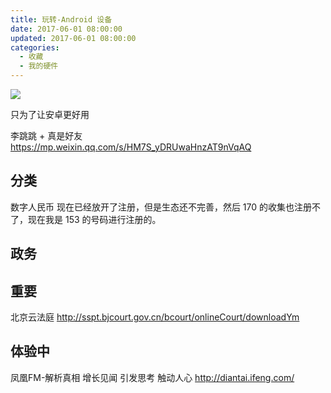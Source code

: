 ```yaml
---
title: 玩转-Android 设备
date: 2017-06-01 08:00:00
updated: 2017-06-01 08:00:00
categories:
  - 收藏
  - 我的硬件
---
```


![](/images/收藏-我的硬件/玩转-Android-设备/1662509-3b1988671c31fc11.png)

只为了让安卓更好用

李跳跳 + 真是好友
<https://mp.weixin.qq.com/s/HM7S_yDRUwaHnzAT9nVqAQ>

## 分类

数字人民币
现在已经放开了注册，但是生态还不完善，然后 170 的收集也注册不了，现在我是 153 的号码进行注册的。

## 政务

## 重要

北京云法庭
<http://sspt.bjcourt.gov.cn/bcourt/onlineCourt/downloadYm>

## 体验中

凤凰FM-解析真相 增长见闻 引发思考 触动人心
<http://diantai.ifeng.com/>
